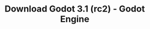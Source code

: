 ---
# Generated by /tools/generators/src/download_archive_generator !!! do not edit by hand !!!
title: 'Download Godot 3.1 (rc2) - Godot Engine'
type: 'download/archive'
name: '3.1'
flavor: 'rc2'
release_date: '2019-03-11T03:00:00-00:00'
release_notes: 'article/release-candidate-godot-3-1-rc-2/'
primaryPlatforms:
  - 'android.apk'
  - 'linux.64'
  - 'macos.universal'
  - 'windows.64'
  - 'linux_server.headless.64'
  - 'web'
  - 'templates'
links:
  android.apk:
    name: 'android.apk'
    title: 'Android'
    caption: 'Universal APK (ARM64 + ARMv7 + x86_64 + x86)'
    tags:
      - 'APK download'
      - 'ARM64/v7'
      - 'x86 (64 & 32 bit)'
    hosts:
      github_builds:
        regular: 'https://github.com/godotengine/godot-builds/releases/download/3.1-rc2/Godot_v3.1-rc2_android_editor.apk'
        mono: '#'
      github:
        regular: 'https://github.com/godotengine/godot/releases/download/3.1-rc2/Godot_v3.1-rc2_android_editor.apk'
        mono: '#'
  linux.64:
    name: 'linux.64'
    title: 'Linux'
    caption: 'Standard (x86_64)'
    tags:
      - '64 bit'
    hosts:
      github_builds:
        regular: 'https://github.com/godotengine/godot-builds/releases/download/3.1-rc2/Godot_v3.1-rc2_x11.64.zip'
        mono: 'https://github.com/godotengine/godot-builds/releases/download/3.1-rc2/Godot_v3.1-rc2_mono_x11_64.zip'
      github:
        regular: 'https://github.com/godotengine/godot/releases/download/3.1-rc2/Godot_v3.1-rc2_x11.64.zip'
        mono: 'https://github.com/godotengine/godot/releases/download/3.1-rc2/Godot_v3.1-rc2_mono_x11_64.zip'
  macos.universal:
    name: 'macos.universal'
    title: 'macOS'
    caption: 'Universal (x86_64 + Apple Silicon)'
    tags:
      - 'Intel/Apple Silicon'
      - '64 bit'
    hosts:
      github_builds:
        regular: 'https://github.com/godotengine/godot-builds/releases/download/3.1-rc2/Godot_v3.1-rc2_osx.universal.zip'
        mono: 'https://github.com/godotengine/godot-builds/releases/download/3.1-rc2/Godot_v3.1-rc2_mono_osx.universal.zip'
      github:
        regular: 'https://github.com/godotengine/godot/releases/download/3.1-rc2/Godot_v3.1-rc2_osx.universal.zip'
        mono: 'https://github.com/godotengine/godot/releases/download/3.1-rc2/Godot_v3.1-rc2_mono_osx.universal.zip'
  windows.64:
    name: 'windows.64'
    title: 'Windows'
    caption: 'Standard (x86_64)'
    tags:
      - '64 bit'
    hosts:
      github_builds:
        regular: 'https://github.com/godotengine/godot-builds/releases/download/3.1-rc2/Godot_v3.1-rc2_win64.exe.zip'
        mono: 'https://github.com/godotengine/godot-builds/releases/download/3.1-rc2/Godot_v3.1-rc2_mono_win64.zip'
      github:
        regular: 'https://github.com/godotengine/godot/releases/download/3.1-rc2/Godot_v3.1-rc2_win64.exe.zip'
        mono: 'https://github.com/godotengine/godot/releases/download/3.1-rc2/Godot_v3.1-rc2_mono_win64.zip'
  linux_server.headless.64:
    name: 'linux_server.headless.64'
    title: 'Linux Server'
    caption: 'Headless (x86_64)'
    tags:
      - '64 bit'
      - 'Headless'
    hosts:
      github_builds:
        regular: 'https://github.com/godotengine/godot-builds/releases/download/3.1-rc2/Godot_v3.1-rc2_linux_headless.64.zip'
        mono: 'https://github.com/godotengine/godot-builds/releases/download/3.1-rc2/Godot_v3.1-rc2_mono_linux_headless_64.zip'
      github:
        regular: 'https://github.com/godotengine/godot/releases/download/3.1-rc2/Godot_v3.1-rc2_linux_headless.64.zip'
        mono: 'https://github.com/godotengine/godot/releases/download/3.1-rc2/Godot_v3.1-rc2_mono_linux_headless_64.zip'
  web:
    name: 'web'
    title: 'Web editor'
    caption: ''
    tags:
      - 'Self-hosted'
      - 'Cross-platform'
    hosts:
      github_builds:
        regular: 'https://github.com/godotengine/godot-builds/releases/download/3.1-rc2/Godot_v3.1-rc2_web_editor.zip'
        mono: '#'
      github:
        regular: 'https://github.com/godotengine/godot/releases/download/3.1-rc2/Godot_v3.1-rc2_web_editor.zip'
        mono: '#'
  linux.32:
    name: 'linux.32'
    title: 'Linux'
    caption: 'Standard (x86)'
    tags:
      - '32 bit'
    hosts:
      github_builds:
        regular: 'https://github.com/godotengine/godot-builds/releases/download/3.1-rc2/Godot_v3.1-rc2_x11.32.zip'
        mono: 'https://github.com/godotengine/godot-builds/releases/download/3.1-rc2/Godot_v3.1-rc2_mono_x11_32.zip'
      github:
        regular: 'https://github.com/godotengine/godot/releases/download/3.1-rc2/Godot_v3.1-rc2_x11.32.zip'
        mono: 'https://github.com/godotengine/godot/releases/download/3.1-rc2/Godot_v3.1-rc2_mono_x11_32.zip'
  windows.32:
    name: 'windows.32'
    title: 'Windows'
    caption: 'Standard (x86)'
    tags:
      - '32 bit'
    hosts:
      github_builds:
        regular: 'https://github.com/godotengine/godot-builds/releases/download/3.1-rc2/Godot_v3.1-rc2_win32.exe.zip'
        mono: 'https://github.com/godotengine/godot-builds/releases/download/3.1-rc2/Godot_v3.1-rc2_mono_win32.zip'
      github:
        regular: 'https://github.com/godotengine/godot/releases/download/3.1-rc2/Godot_v3.1-rc2_win32.exe.zip'
        mono: 'https://github.com/godotengine/godot/releases/download/3.1-rc2/Godot_v3.1-rc2_mono_win32.zip'
  linux_server.64:
    name: 'linux_server.64'
    title: 'Linux Server'
    caption: 'Standard (x86_64)'
    tags:
      - '64 bit'
    hosts:
      github_builds:
        regular: 'https://github.com/godotengine/godot-builds/releases/download/3.1-rc2/Godot_v3.1-rc2_linux_server.64.zip'
        mono: 'https://github.com/godotengine/godot-builds/releases/download/3.1-rc2/Godot_v3.1-rc2_mono_linux_server_64.zip'
      github:
        regular: 'https://github.com/godotengine/godot/releases/download/3.1-rc2/Godot_v3.1-rc2_linux_server.64.zip'
        mono: 'https://github.com/godotengine/godot/releases/download/3.1-rc2/Godot_v3.1-rc2_mono_linux_server_64.zip'
  aar_library:
    name: 'aar_library'
    title: 'AAR library'
    caption: ''
    tags:
      - 'Android plugins'
      - 'Java'
      - 'Kotlin'
    hosts:
      github_builds:
        regular: 'https://github.com/godotengine/godot-builds/releases/download/3.1-rc2/godot-lib.3.1.rc2.release.aar'
        mono: 'https://github.com/godotengine/godot-builds/releases/download/3.1-rc2/godot-lib.3.1.rc2.mono.release.aar'
      github:
        regular: 'https://github.com/godotengine/godot/releases/download/3.1-rc2/godot-lib.3.1.rc2.release.aar'
        mono: 'https://github.com/godotengine/godot/releases/download/3.1-rc2/godot-lib.3.1.rc2.mono.release.aar'
  templates:
    name: 'templates'
    title: 'Export templates'
    caption: ''
    tags:
      - 'Used to export your games to all supported platforms'
    hosts:
      github_builds:
        regular: 'https://github.com/godotengine/godot-builds/releases/download/3.1-rc2/Godot_v3.1-rc2_export_templates.tpz'
        mono: 'https://github.com/godotengine/godot-builds/releases/download/3.1-rc2/Godot_v3.1-rc2_mono_export_templates.tpz'
      github:
        regular: 'https://github.com/godotengine/godot/releases/download/3.1-rc2/Godot_v3.1-rc2_export_templates.tpz'
        mono: 'https://github.com/godotengine/godot/releases/download/3.1-rc2/Godot_v3.1-rc2_mono_export_templates.tpz'
---